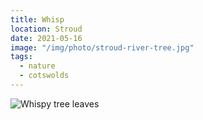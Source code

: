 ```yaml
---
title: Whisp
location: Stroud
date: 2021-05-16
image: "/img/photo/stroud-river-tree.jpg"
tags:
  - nature
  - cotswolds
---
```


![Whispy tree leaves](/img/photo/stroud-river-tree.jpg)
